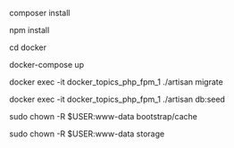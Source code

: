 composer install

npm install


cd docker

docker-compose up


docker exec -it docker_topics_php_fpm_1 ./artisan migrate

docker exec -it docker_topics_php_fpm_1 ./artisan db:seed


sudo chown -R $USER:www-data bootstrap/cache

sudo chown -R $USER:www-data storage
